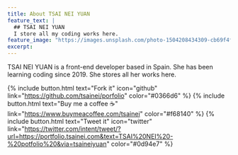 ```yaml
---
title: About TSAI NEI YUAN
feature_text: |
  ## TSAI NEI YUAN
  I store all my coding works here.
feature_image: "https://images.unsplash.com/photo-1504208434309-cb69f4fe52b0?ixlib=rb-1.2.1&auto=format&fit=crop&w=1350&q=80"
excerpt: 
---
```


TSAI NEI YUAN is a front-end developer based in Spain. She has been learning coding since 2019. She stores all her works here.

{% include button.html text="Fork it" icon="github" link="https://github.com/tsainei/porfolio" color="#0366d6" %} {% include button.html text="Buy me a coffee ☕️" link="https://www.buymeacoffee.com/tsainei" color="#f68140" %} {% include button.html text="Tweet it" icon="twitter" link="https://twitter.com/intent/tweet/?url=https://portfolio.tsainei.com&text=TSAI%20NEI%20-%20potfolio%20&via=tsaineiyuan" color="#0d94e7" %} 

